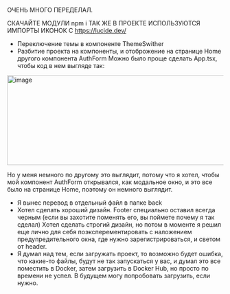 ОЧЕНЬ МНОГО ПЕРЕДЕЛАЛ.

СКАЧАЙТЕ МОДУЛИ npm i
ТАК ЖЕ В ПРОЕКТЕ ИСПОЛЬЗУЮТСЯ ИМПОРТЫ ИКОНОК С https://lucide.dev/

- Переключение темы в компоненте ThemeSwither
- Разбитие проекта на компоненты, и отоброжение на странице Home другого компонента AuthForm
  Можно было проще сделать App.tsx, чтобы код в нем выгляде так:

<img width="541" height="209" alt="image" src="https://github.com/user-attachments/assets/d0004e9e-32dd-4334-b577-52a95f626fcc" />


  Но у меня немного по другому это выглядит, потому что я хотел, чтобы мой компонент AuthForm открывался,
  как модальное окно, и это все было на странице Home, поэтому он немного выглядит.

- Я вынес перевод в отдельный файл в папке back
- Хотел сделать хороший дизайн. Footer специально оставил всегда черным (если вы захотите поменять его, вы поймете
  почему я так сделал)
  Хотел сделать строгий дизайн, но потом в моменте я решил еще лично для себя поэксперементировать с наложением
  предупредительного окна, где нужно зарегистрироваться, и светом от header.
- Я думал над тем, если загружать проект, то возможно будет ошибка, что какие-то файлы, будут не так запускаться
  у вас, и думал это все поместить в Docker, затем загрузить в Docker Hub, но просто по времени не успел. В будущем могу
  попробовать загрузить, если нужно.
